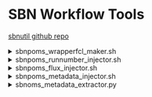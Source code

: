 # SBN Workflow Tools

[sbnutil github repo](https://github.com/SBNSoftware/sbnutil)

<details>
<summary>sbnpoms_wrapperfcl_maker.sh</summary>
<br>
Purpose: Make an empty wrapper fcl file.<br>
<br>
Usage: sbnpoms_wrapperfcl_maker.sh [options]<br>
<br>
Options:<br>
<br>
-h|-?|--help        - Print help message.<br>
--fclname &lt;fcl&gt;     - Wrapped fcl file.<br>
--wrappername &lt;fcl&gt; - Wrapper fcl file.<br>  
<br>
</details>

<details>
<summary>sbnpoms_runnumber_injector.sh</summary>
<br>
Purpose: Append run and subrun overrides to fcl file.<br>
         Subrun follows \$PROCESS+1, and wraps by incrementing<br>
         the run number when the subrun exceeds the maximum.<br>
<br>
Usage: sbnpoms_runnumber_injector.sh [options]<br>
<br>
Options:<br>
<br>
-h|-?|--help          - Print help message.<br>
--fcl &lt;fcl&gt;           - Fcl file to append (default standard output).<br>
--subruns_per_run &lt;n&gt; - Number of subruns per run (default 100).<br>
--process &lt;process&gt;   - Specify process number (default \$PROCESS).<br>
--run &lt;run&gt;           - Specify base run number (default 1).<br>
<br>
</details>

<details>
<summary>sbnpoms_flux_injector.sh</summary>
<br>
Purpose: Add genie flux-related overrides to fcl file.<br>
<br>
Usage: sbnpoms_flux_injector.sh [options]<br>
<br>
Options:<br>
<br>
-h|-?|--help                - Print help message.<br>
--fcl &lt;fcl&gt;                 - Fcl file to append (default standard output).<br>
--flux_copy_method &lt;method&gt; - Flux copy method (default "IFDH").<br>
--max_flux_file_mb &lt;n&gt;      - Maximum size of flux files to copy (default GENIEGen decides).<br>
<br>
</details>

<details>
<summary>sbnpoms_metadata_injector.sh</summary>
<br>
Purpose: Append SAM metadata overrides to a fcl file.<br>
<br>
Usage: sbnpoms_metadata_injector.sh [options]<br>
<br>
General options:<br>
<br>
-h|-?|--help                  - Print help message.<br>
--inputfclname &lt;fcl file&gt;     - Fcl file to append to.<br>
<br>
Options for overriding SAM built-in metadata (service FileCatalogMetadata).<br>
<br>
--mdappfamily &lt;family&gt;        - Application family.<br>
--mdappversion &lt;version&gt;      - Appliction version.<br>
--mdfiletype &lt;file_type&gt;      - File type.<br>
--mdruntype &lt;run_type&gt;        - Run type.<br>
--mdgroupname &lt;group&gt;         - Group.<br>
<br>
Options for overriding experiment-specific metadata.<br>
<br>
--mdfclname &lt;fcl file&gt;        - Fcl file name to store in metadata.<br>
--mdprojectname &lt;project&gt;     - Project name.<br>
--mdprojectstage &lt;stage&gt;      - Project stage.<br>
--mdprojectversion &lt;version&gt;  - Project version.<br>
--mdprojectsoftware &lt;product&gt; - Top level ups product.<br>
--mdproductionname &lt;campaign&gt; - Campaign name.<br>
--mdproductiontype &lt;type&gt;     - Campaign type.<br>
<br>
Options for non-artroot files.<br>
<br>
--tfilemdjsonname &lt;json name&gt; - Name of TFile json file.<br>
--cafname         &lt;caf name&gt;  - Name of caf file.<br>
<br>
</details>

<details>
<summary>sbnoms_metadata_extractor.py</summary>
<br>
Purpose: SAM metadata extractor for artroot and non-artroot files.<br>
         Use sam_metadata_dumper to extract internal sam metadata from<br>
         artroot files.  Otherwise, read metadata from associated .json<br>
         file.  Json format metadata written to standard output.<br>
<br>
Usage:<br>
<br>
sbnpoms_metadata_extractor.py [options] &lt;file&gt;<br>
<br>
Arguments:<br>
<br>
&lt;file&gt; - Path of file.<br>
<br>
Options:<br>
<br>
-h|--help - Print help.<br>
-e|--experiment &lt;exp&gt; - Experiment (default $SAM_EXPERIMENT).<br>
<br>
</details>
